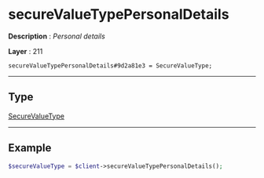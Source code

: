 # secureValueTypePersonalDetails

**Description** : *Personal details*

**Layer** : 211

```tl
secureValueTypePersonalDetails#9d2a81e3 = SecureValueType;
```

---

## Type

[SecureValueType](type/SecureValueType)

---

## Example

```php
$secureValueType = $client->secureValueTypePersonalDetails();
```